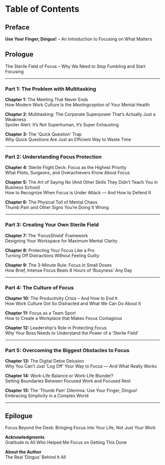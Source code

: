 # **Table of Contents**

## **Preface**
**Use Your Finger, Dingus!** – An Introduction to Focusing on What Matters

## **Prologue**  
The Sterile Field of Focus – Why We Need to Stop Fumbling and Start Focusing

---

### **Part 1: The Problem with Multitasking**

**Chapter 1:** The Meeting That Never Ends  
How Modern Work Culture Is the *Meetingception* of Your Mental Health

**Chapter 2:** Multitasking: The Corporate Superpower That’s Actually Just a Weakness  
Spoiler Alert: It’s Not Superhuman, It’s Super Exhausting

**Chapter 3:** The 'Quick Question' Trap  
Why Quick Questions Are Just an Efficient Way to Waste Time

---

### **Part 2: Understanding Focus Protection**

**Chapter 4:** Sterile Flight Deck: Focus as the Highest Priority  
What Pilots, Surgeons, and Overachievers Know About Focus

**Chapter 5:** The Art of Saying No (And Other Skills They Didn’t Teach You in Business School)  
How to Recognize When Focus is Under Attack — And How to Defend It

**Chapter 6:** The Physical Toll of Mental Chaos  
Thumb Pain and Other Signs You’re Doing It Wrong

---

### **Part 3: Creating Your Own Sterile Field**

**Chapter 7:** The ‘FocusShield’ Framework  
Designing Your Workspace for Maximum Mental Clarity

**Chapter 8:** Protecting Your Focus Like a Pro  
Turning Off Distractions Without Feeling Guilty

**Chapter 9:** The 3-Minute Rule: Focus in Small Doses  
How Brief, Intense Focus Beats 8 Hours of ‘Busyness’ Any Day

---

### **Part 4: The Culture of Focus**

**Chapter 10:** The Productivity Crisis – And How to End It  
How Work Culture Got So Distracted and What We Can Do About It

**Chapter 11:** Focus as a Team Sport  
How to Create a Workplace that Makes Focus Contagious

**Chapter 12:** Leadership's Role in Protecting Focus  
Why Your Boss Needs to Understand the Power of a ‘Sterile Field’

---

### **Part 5: Overcoming the Biggest Obstacles to Focus**

**Chapter 13:** The Digital Detox Delusion  
Why You Can’t Just ‘Log Off’ Your Way to Focus — And What Really Works

**Chapter 14:** Work-Life Balance or Work-Life Blunder?  
Setting Boundaries Between Focused Work and Focused Rest

**Chapter 15:** The ‘Thumb Pain’ Dilemma: Use Your Finger, Dingus!  
Embracing Simplicity in a Complex World

---

## **Epilogue**  
Focus Beyond the Desk: Bringing Focus into Your Life, Not Just Your Work

**Acknowledgments**  
Gratitude to All Who Helped Me Focus on Getting This Done

**About the Author**  
The Real ‘Dingus’ Behind It All
